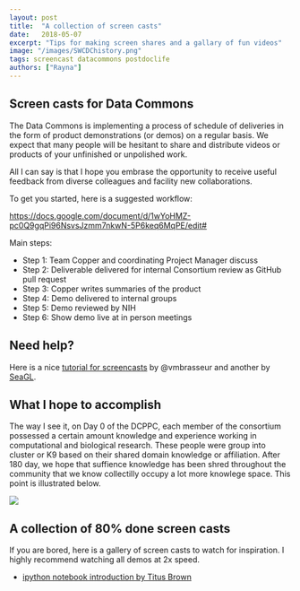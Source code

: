 ```yaml
---
layout: post
title:  "A collection of screen casts"
date:   2018-05-07
excerpt: "Tips for making screen shares and a gallary of fun videos"
image: "/images/SWCDChistory.png"
tags: screencast datacommons postdoclife
authors: ["Rayna"]
---
```


## Screen casts for Data Commons

The Data Commons is implementing a process of schedule of deliveries
in the form of product demonstrations (or demos)
on a regular basis. 
We expect that many people will be hesitant to share and distribute 
videos or products of your unfinished or unpolished work.   

All I can say is that I hope you embrase the opportunity to 
receive useful feedback from diverse colleagues
and facility new collaborations.

To get you started, here is a suggested workflow:

https://docs.google.com/document/d/1wYoHMZ-pc0Q9gqPi96NsvsJzmm7nkwN-5P6keq6MqPE/edit#

Main steps:
- Step 1: Team Copper and coordinating Project Manager discuss
- Step 2: Deliverable delivered for internal Consortium review as GitHub pull request
- Step 3: Copper writes summaries of the product
- Step 4: Demo delivered to internal groups
- Step 5: Demo reviewed by NIH
- Step 6: Show demo live at in person meetings

## Need help?

Here is a nice [tutorial for screencasts](http://anonymoushash.vmbrasseur.com/2016/12/04/how-to-record-a-presentation-screencast-video-using-quicktime/) by @vmbrasseur and another by [SeaGL](http://seagl.org/news/2017/09/29/for_speakers.html).

## What I hope to accomplish
The way I see it, on Day 0 of the DCPPC, each member of the consortium possessed a certain amount knowledge and experience working in computational and biological research. These people were group into cluster or K9 based on their shared domain knowledge or affiliation. After 180 day, we hope that suffience knowledge has been shred throughout the community that we know collectilly occupy a lot more knowlege space. This point is illustrated below.

![](./images/180days.png)
 
## A collection of 80% done screen casts


If you are bored, here is a gallery of screen casts to watch for inspiration. 
I highly recommend watching all demos at 2x speed. 

- [ipython notebook introduction by Titus Brown](https://www.youtube.com/watch?v=HaS4NXxL5Qc) 

